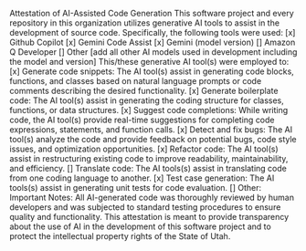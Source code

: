 Attestation of AI-Assisted Code Generation
This software project and every repository in this organization utilizes generative AI tools to assist in the development of source code. Specifically, the following tools were used:
[x] Github Copilot
[x] Gemini Code Assist
[x] Gemini (model version)
[] Amazon Q Developer
[] Other [add all other AI models used in development including the model and version]
 This/these generative AI tool(s) were employed to:
[x] Generate code snippets: The AI tool(s) assist in generating code blocks, functions, and classes based on natural language prompts or code comments describing the desired functionality.
[x] Generate boilerplate code: The AI tool(s) assist in generating the coding structure for classes, functions, or data structures. 
[x] Suggest code completions: While writing code, the AI tool(s) provide real-time suggestions for completing code expressions, statements, and function calls.
[x] Detect and fix bugs: The AI tool(s) analyze the code and provide feedback on potential bugs, code style issues, and optimization opportunities.
[x] Refactor code: The AI tool(s) assist in restructuring existing code to improve readability, maintainability, and efficiency.
[] Translate code: The AI tools(s) assist in translating code from one coding language to another. 
[x] Test case generation: The AI tools(s) assist in generating unit tests for code evaluation.
[] Other: 
Important Notes:
All AI-generated code was thoroughly reviewed by human developers and was subjected to standard testing procedures to ensure quality and functionality. 
This attestation is meant to provide transparency about the use of AI in the development of this software project and to protect the intellectual property rights of the State of Utah.
